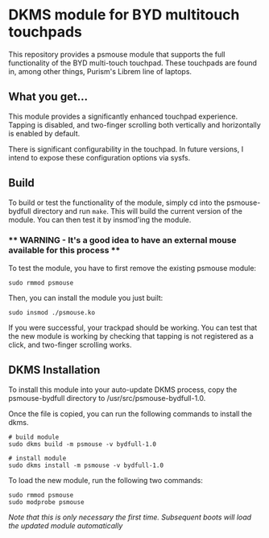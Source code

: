 # DKMS module for BYD multitouch touchpads 

This repository provides a psmouse module that supports the full
functionality of the BYD multi-touch touchpad. These touchpads 
are found in, among other things, Purism's Librem line of laptops.

## What you get...

This module provides a significantly enhanced touchpad experience.
Tapping is disabled, and two-finger scrolling both vertically and
horizontally is enabled by default. 

There is significant configurability in the touchpad. In future 
versions, I intend to expose these configuration options via 
sysfs.

## Build

To build or test the functionality of the module, simply cd into
the psmouse-bydfull directory and run `make`.  This will build 
the current version of the module. You can then test it by 
insmod'ing the module.  

### ** WARNING - It's a good idea to have an external mouse available for this process **

To test the module, you have to first remove the existing psmouse module:

    sudo rmmod psmouse

Then, you can install the module you just built:

    sudo insmod ./psmouse.ko

If you were successful, your trackpad should be working.  You can test
that the new module is working by checking that tapping is not registered
as a click, and two-finger scrolling works.

## DKMS Installation

To install this module into your auto-update DKMS process, copy
the psmouse-bydfull directory to /usr/src/psmouse-bydfull-1.0.

Once the file is copied, you can run the following commands to 
install the dkms.

    # build module
    sudo dkms build -m psmouse -v bydfull-1.0

    # install module
    sudo dkms install -m psmouse -v bydfull-1.0

To load the new module, run the following two commands:

    sudo rmmod psmouse
    sudo modprobe psmouse

*Note that this is only necessary the first time.  Subsequent
boots will load the updated module automatically*

